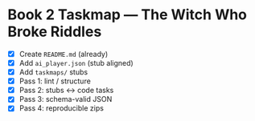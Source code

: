 # Book 2 Taskmap — The Witch Who Broke Riddles

- [x] Create `README.md` (already)
- [x] Add `ai_player.json` (stub aligned)
- [x] Add `taskmaps/` stubs
- [x] Pass 1: lint / structure
- [x] Pass 2: stubs ↔ code tasks
- [x] Pass 3: schema-valid JSON
- [x] Pass 4: reproducible zips
